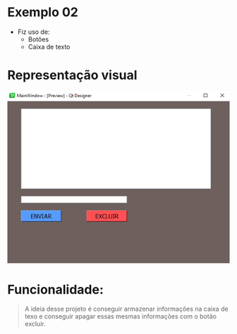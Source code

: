 # Exemplo 02
* Fiz uso de:
   * Botões
   * Caixa de texto
# Representação visual
![](https://github.com/JodanGalas/PyQt5/blob/master/Exemplo%2002/Imagens/tela%2001.PNG)
# Funcionalidade:
> A ideia desse projeto é conseguir armazenar informações na caixa de texo e conseguir apagar essas mesmas informações com o botão excluir.

